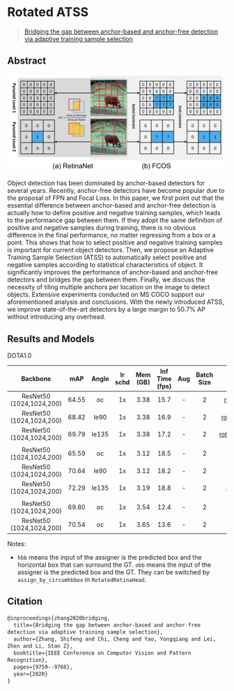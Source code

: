# Rotated ATSS
> [Bridging the gap between anchor-based and anchor-free detection via adaptive training sample selection](https://arxiv.org/abs/1912.02424)

<!-- [ALGORITHM] -->
## Abstract

<div align=center>
<img src="https://raw.githubusercontent.com/zytx121/image-host/main/imgs/atss.jpg" width="800"/>
</div>

Object detection has been dominated by anchor-based detectors for several years. Recently, anchor-free detectors have become popular due to the proposal of FPN and Focal Loss. In this paper, we first point out that the essential difference between anchor-based and anchor-free detection is actually how to define positive and negative training samples, which leads to the performance gap between them. If they adopt the same definition of positive and negative samples during training, there is no obvious difference in the final performance, no matter regressing from a box or a point. This shows that how to select positive and negative training samples is important for current object detectors. Then, we propose an Adaptive Training Sample Selection (ATSS) to automatically select positive and negative samples according to statistical characteristics of object. It significantly improves the performance of anchor-based and anchor-free detectors and bridges the gap between them. Finally, we discuss the necessity of tiling multiple anchors per location on the image to detect objects. Extensive experiments conducted on MS COCO support our aforementioned analysis and conclusions. With the newly introduced ATSS, we improve state-of-the-art detectors by a large margin to 50.7% AP without introducing any overhead.

## Results and Models

DOTA1.0

|    Backbone   |  mAP  | Angle | lr schd | Mem (GB) | Inf Time (fps) | Aug | Batch Size |                                                           Configs                                                            | Download |
|:------------:|:-----:|:-----:|:---------:|:--------:|:--------------:|:---------:|:---------:|:----------------------------------------------------------------------------------------------------------------------------:|:-------------:|
| ResNet50 (1024,1024,200) | 64.55 |  oc   | 1x |   3.38   |      15.7      | - | 2 |         [rotated_retinanet_hbb_r50_fpn_1x_dota_oc](../rotated_retinanet/rotated_retinanet_hbb_r50_fpn_1x_dota_oc.py)         |  [model](https://download.openmmlab.com/mmrotate/v0.1.0/rotated_retinanet/rotated_retinanet_hbb_r50_fpn_1x_dota_oc/rotated_retinanet_hbb_r50_fpn_1x_dota_oc-e8a7c7df.pth) &#124; [log](https://download.openmmlab.com/mmrotate/v0.1.0/rotated_retinanet/rotated_retinanet_hbb_r50_fpn_1x_dota_oc/rotated_retinanet_hbb_r50_fpn_1x_dota_oc_20220121_095315.log.json)
| ResNet50 (1024,1024,200) | 68.42 | le90  | 1x |   3.38   |      16.9      | - | 2 |       [rotated_retinanet_obb_r50_fpn_1x_dota_le90](../rotated_retinanet/rotated_retinanet_obb_r50_fpn_1x_dota_le90.py)       |  [model](https://download.openmmlab.com/mmrotate/v0.1.0/rotated_retinanet/rotated_retinanet_obb_r50_fpn_1x_dota_le90/rotated_retinanet_obb_r50_fpn_1x_dota_le90-c0097bc4.pth) &#124; [log](https://download.openmmlab.com/mmrotate/v0.1.0/rotated_retinanet/rotated_retinanet_obb_r50_fpn_1x_dota_le90/rotated_retinanet_obb_r50_fpn_1x_dota_le90_20220128_130740.log.json)
| ResNet50 (1024,1024,200) | 69.79 | le135 | 1x |   3.38   |      17.2      | - | 2 |      [rotated_retinanet_obb_r50_fpn_1x_dota_le135](../rotated_retinanet/rotated_retinanet_obb_r50_fpn_1x_dota_le135.py)      |  [model](https://download.openmmlab.com/mmrotate/v0.1.0/rotated_retinanet/rotated_retinanet_obb_r50_fpn_1x_dota_le135/rotated_retinanet_obb_r50_fpn_1x_dota_le135-e4131166.pth) &#124; [log](https://download.openmmlab.com/mmrotate/v0.1.0/rotated_retinanet/rotated_retinanet_obb_r50_fpn_1x_dota_le135/rotated_retinanet_obb_r50_fpn_1x_dota_le135_20220128_130755.log.json)
||||||
| ResNet50 (1024,1024,200) | 65.59 |  oc   | 1x |   3.12   |      18.5      | - | 2 |                       [rotated_atss_hbb_r50_fpn_1x_dota_oc](./rotated_atss_hbb_r50_fpn_1x_dota_oc.py)                        |  [model](https://download.openmmlab.com/mmrotate/v0.1.0/rotated_atss/rotated_atss_hbb_r50_fpn_1x_dota_oc/rotated_atss_hbb_r50_fpn_1x_dota_oc-eaa94033.pth) &#124; [log](https://download.openmmlab.com/mmrotate/v0.1.0/rotated_atss/rotated_atss_hbb_r50_fpn_1x_dota_oc/rotated_atss_hbb_r50_fpn_1x_dota_oc_20220402_002230.log.json)
| ResNet50 (1024,1024,200) | 70.64 | le90  | 1x |   3.12   |      18.2      | - | 2 |                     [rotated_atss_obb_r50_fpn_1x_dota_le90](./rotated_atss_obb_r50_fpn_1x_dota_le90.py)                      |  [model](https://download.openmmlab.com/mmrotate/v0.1.0/rotated_atss/rotated_atss_obb_r50_fpn_1x_dota_le90/rotated_atss_obb_r50_fpn_1x_dota_le90-e029ca06.pth) &#124; [log](https://download.openmmlab.com/mmrotate/v0.1.0/rotated_atss/rotated_atss_obb_r50_fpn_1x_dota_le90/rotated_atss_obb_r50_fpn_1x_dota_le90_20220402_002048.log.json)
| ResNet50 (1024,1024,200) | 72.29 | le135 | 1x |   3.19   |      18.8      | - | 2 |                    [rotated_atss_obb_r50_fpn_1x_dota_le135](./rotated_atss_obb_r50_fpn_1x_dota_le135.py)                     |  [model](https://download.openmmlab.com/mmrotate/v0.1.0/rotated_atss/rotated_atss_obb_r50_fpn_1x_dota_le135/rotated_atss_obb_r50_fpn_1x_dota_le135-eab7bc12.pth) &#124; [log](https://download.openmmlab.com/mmrotate/v0.1.0/rotated_atss/rotated_atss_obb_r50_fpn_1x_dota_le135/rotated_atss_obb_r50_fpn_1x_dota_le135_20220402_002138.log.json)
||||||
| ResNet50 (1024,1024,200) | 69.80 |  oc   | 1x |   3.54   |      12.4      | - | 2 |                               [r3det_r50_fpn_1x_dota_oc](../r3det/r3det_r50_fpn_1x_dota_oc.py)                               |  [model](https://download.openmmlab.com/mmrotate/v0.1.0/r3det/r3det_r50_fpn_1x_dota_oc/r3det_r50_fpn_1x_dota_oc-b1fb045c.pth) &#124; [log](https://download.openmmlab.com/mmrotate/v0.1.0/r3det/r3det_r50_fpn_1x_dota_oc/r3det_r50_fpn_1x_dota_oc_20220126_191226.log.json)
| ResNet50 (1024,1024,200) | 70.54 |  oc   | 1x |   3.65   |      13.6      | - | 2 |                             [r3det_atss_r50_fpn_1x_dota_oc](./r3det_atss_r50_fpn_1x_dota_oc.py)                              |  [model](https://download.openmmlab.com/mmrotate/v0.1.0/rotated_atss/r3det_atss_r50_fpn_1x_dota_oc/r3det_atss_r50_fpn_1x_dota_oc-4a3034cd.pth) &#124; [log](https://download.openmmlab.com/mmrotate/v0.1.0/rotated_atss/r3det_atss_r50_fpn_1x_dota_oc/r3det_atss_r50_fpn_1x_dota_oc_20220416_171200.log.json)

Notes:
- `hbb` means the input of the assigner is the predicted box and the horizontal box that can surround the GT. `obb` means the input of the assigner is the predicted box and the GT. They can be switched by `assign_by_circumhbbox`  in `RotatedRetinaHead`.

## Citation
```
@inproceedings{zhang2020bridging,
  title={Bridging the gap between anchor-based and anchor-free detection via adaptive training sample selection},
  author={Zhang, Shifeng and Chi, Cheng and Yao, Yongqiang and Lei, Zhen and Li, Stan Z},
  booktitle={IEEE Conference on Computer Vision and Pattern Recognition},
  pages={9759--9768},
  year={2020}
}
```
